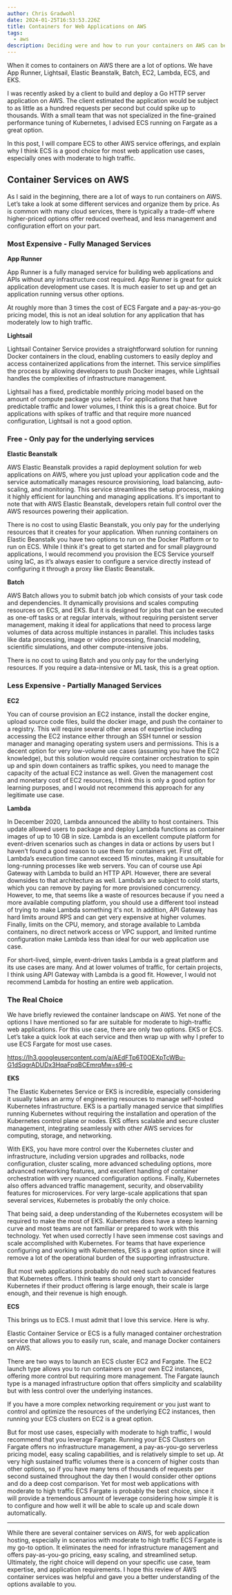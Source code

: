 ```yaml
---
author: Chris Gradwohl
date: 2024-01-25T16:53:53.226Z
title: Containers for Web Applications on AWS
tags:
  - aws
description: Deciding were and how to run your containers on AWS can be confusing, but it doesn't have to be!
---
```


When it comes to containers on AWS there are a lot of options. We have App Runner, Lightsail, Elastic Beanstalk, Batch, EC2, Lambda, ECS, and EKS.

I was recently asked by a client to build and deploy a Go HTTP server application on AWS. The client estimated the application would be subject to as little as a hundred requests per second but could spike up to thousands. With a small team that was not specialized in the fine-grained performance tuning of Kubernetes, I advised ECS running on Fargate as a great option.

In this post, I will compare ECS to other AWS service offerings, and explain why I think ECS is a good choice for most web application use cases, especially ones with moderate to high traffic.

## Container Services on AWS

As I said in the beginning, there are a lot of ways to run containers on AWS. Let’s take a look at some different services and organize them by price. As is common with many cloud services, there is typically a trade-off where higher-priced options offer reduced overhead, and less management and configuration effort on your part.

### Most Expensive - Fully Managed Services

**App Runner**

App Runner is a fully managed service for building web applications and APIs without any infrastructure cost required. App Runner is great for quick application development use cases. It is much easier to set up and get an application running versus other options. 

At roughly more than 3 times the cost of ECS Fargate and a pay-as-you-go pricing model, this is not an ideal solution for any application that has moderately low to high traffic.

**Lightsail**

Lightsail Container Service provides a straightforward solution for running Docker containers in the cloud, enabling customers to easily deploy and access containerized applications from the internet. This service simplifies the process by allowing developers to push Docker images, while Lightsail handles the complexities of infrastructure management.

Lightsail has a fixed, predictable monthly pricing model based on the amount of compute package you select. For applications that have predictable traffic and lower volumes, I think this is a great choice. But for applications with spikes of traffic and that require more nuanced configuration, Lightsail is not a good option.

### Free - Only pay for the underlying services

**Elastic Beanstalk** 

AWS Elastic Beanstalk provides a rapid deployment solution for web applications on AWS, where you just upload your application code and the service automatically manages resource provisioning, load balancing, auto-scaling, and monitoring. This service streamlines the setup process, making it highly efficient for launching and managing applications. It's important to note that with AWS Elastic Beanstalk, developers retain full control over the AWS resources powering their application.

There is no cost to using Elastic Beanstalk, you only pay for the underlying resources that it creates for your application. When running containers on Elastic Beanstalk you have two options to run on the Docker Platform or to run on ECS. While I think it's great to get started and for small playground applications, I would recommend you provision the ECS Service yourself using IaC, as it’s always easier to configure a service directly instead of configuring it through a proxy like Elastic Beanstalk.

**Batch**

AWS Batch allows you to submit batch job which consists of your task code and dependencies. It dynamically provisions and scales computing resources on ECS, and EKS. But it is designed for jobs that can be executed as one-off tasks or at regular intervals, without requiring persistent server management, making it ideal for applications that need to process large volumes of data across multiple instances in parallel. This includes tasks like data processing, image or video processing, financial modeling, scientific simulations, and other compute-intensive jobs.

There is no cost to using Batch and you only pay for the underlying resources. If you require a data-intensive or ML task, this is a great option.

### Less Expensive - Partially Managed Services

**EC2**

You can of course provision an EC2 instance, install the docker engine, upload source code files, build the docker image, and push the container to a registry. This will require several other areas of expertise including accessing the EC2 instance either through an SSH tunnel or session manager and managing operating system users and permissions.
This is a decent option for very low-volume use cases (assuming you have the EC2 knowledge), but this solution would require container orchestration to spin up and spin down containers as traffic spikes, you need to manage the capacity of the actual EC2 instance as well. Given the management cost and monetary cost of EC2 resources, I think this is only a good option for learning purposes, and I would not recommend this approach for any legitimate use case.

**Lambda**

In December 2020, Lambda announced the ability to host containers. This update allowed users to package and deploy Lambda functions as container images of up to 10 GB in size. Lambda is an excellent compute platform for event-driven scenarios such as changes in data or actions by users but I haven’t found a good reason to use them for containers yet. First off, Lambda’s execution time cannot exceed 15 minutes, making it unsuitable for long-running processes like web servers. You can of course use Api Gateway with Lambda to build an HTTP API. However, there are several downsides to that architecture as well. Lambda’s are subject to cold starts, which you can remove by paying for more provisioned concurrency. However, to me, that seems like a waste of resources because if you need a more available computing platform, you should use a different tool instead of trying to make Lambda something it's not. In addition, API Gateway has hard limits around RPS and can get very expensive at higher volumes. Finally, limits on the CPU, memory, and storage available to Lambda containers, no direct network access or VPC support, and limited runtime configuration make Lambda less than ideal for our web application use case.

For short-lived, simple, event-driven tasks Lambda is a great platform and its use cases are many. And at lower volumes of traffic, for certain projects, I think using API Gateway with Lambda is a good fit. However, I would not recommend Lambda for hosting an entire web application. 

### The Real Choice

We have briefly reviewed the container landscape on AWS. Yet none of the options I have mentioned so far are suitable for moderate to high-traffic web applications. For this use case, there are only two options. EKS or ECS. Let’s take a quick look at each service and then wrap up with why I prefer to use ECS Fargate for most use cases.

https://lh3.googleusercontent.com/a/AEdFTp6T0OEXpTcWBu-G1dSqgrADUDx3HqaFpqBCEmrqMw=s96-c

**EKS**

The Elastic Kubernetes Service or EKS is incredible, especially considering it usually takes an army of engineering resources to manage self-hosted Kubernetes infrastructure. EKS is a partially managed service that simplifies running Kubernetes without requiring the installation and operation of the Kubernetes control plane or nodes. EKS offers scalable and secure cluster management, integrating seamlessly with other AWS services for computing, storage, and networking.

With EKS, you have more control over the Kubernetes cluster and infrastructure, including version upgrades and rollbacks, node configuration, cluster scaling, more advanced scheduling options, more advanced networking features, and excellent handling of container orchestration with very nuanced configuration options. Finally, Kubernetes also offers advanced traffic management, security, and observability features for microservices. For very large-scale applications that span several services, Kubernetes is probably the only choice.

That being said, a deep understanding of the Kubernetes ecosystem will be required to make the most of EKS. Kubernetes does have a steep learning curve and most teams are not familiar or prepared to work with this technology. Yet when used correctly I have seen immense cost savings and scale accomplished with Kubernetes. For teams that have experience configuring and working with Kubernetes, EKS is a great option since it will remove a lot of the operational burden of the supporting infrastructure.

But most web applications probably do not need such advanced features that Kubernetes offers. I think teams should only start to consider Kubernetes if their product offering is large enough, their scale is large enough, and their revenue is high enough.

**ECS**

This brings us to ECS. I must admit that I love this service. Here is why.

Elastic Container Service or ECS is a fully managed container orchestration service that allows you to easily run, scale, and manage Docker containers on AWS.

There are two ways to launch an ECS cluster EC2 and Fargate. The EC2 launch type allows you to run containers on your own EC2 instances, offering more control but requiring more management. The Fargate launch type is a managed infrastructure option that offers simplicity and scalability but with less control over the underlying instances.

If you have a more complex networking requirement or you just want to control and optimize the resources of the underlying EC2 instances, then running your ECS clusters on EC2 is a great option.

But for most use cases, especially with moderate to high traffic, I would recommend that you leverage Fargate. Running your ECS Clusters on Fargate offers no infrastructure management, a pay-as-you-go serverless pricing model, easy scaling capabilities, and is relatively simple to set up. At very high sustained traffic volumes there is a concern of higher costs than other options, so if you have many tens of thousands of requests per second sustained throughout the day then I would consider other options and do a deep cost comparison. Yet for most web applications with moderate to high traffic ECS Fargate is probably the best choice, since it will provide a tremendous amount of leverage considering how simple it is to configure and how well it will be able to scale up and scale down automatically. 

---

While there are several container services on AWS, for web application hosting, especially in scenarios with moderate to high traffic ECS Fargate is my go-to option. It eliminates the need for infrastructure management and offers pay-as-you-go pricing, easy scaling, and streamlined setup. Ultimately, the right choice will depend on your specific use case, team expertise, and application requirements. I hope this review of AWS container services was helpful and gave you a better understanding of the options available to you.

